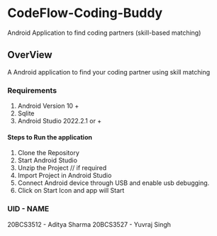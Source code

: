 # CodeFlow-Coding-Buddy 
Android Application to find coding partners (skill-based matching)


## OverView
A Android application to find your coding partner using skill matching 


### Requirements
1. Android Version 10 + 
2. Sqlite
3. Android Studio 2022.2.1 or +


#### Steps to Run the application
1. Clone the Repository
2. Start Android Studio
3. Unzip the Project // if required
4. Import Project in Android Studio
5. Connect Android device through USB and enable usb debugging.
6. Click on Start Icon and app will Start 

### UID - NAME
20BCS3512 - Aditya Sharma
20BCS3527 - Yuvraj Singh